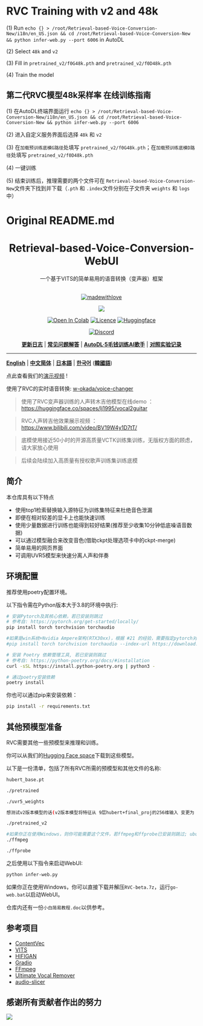 # RVC Training with v2 and 48k

(1) Run `echo {} > /root/Retrieval-based-Voice-Conversion-New/i18n/en_US.json && cd /root/Retrieval-based-Voice-Conversion-New && python infer-web.py --port 6006` in AutoDL

(2) Select `48k` and `v2`

(3) Fill in `pretrained_v2/f0G48k.pth` and `pretrained_v2/f0D48k.pth`

(4) Train the model

## 第二代RVC模型48k采样率 在线训练指南

(1) 在AutoDL终端界面运行 `echo {} > /root/Retrieval-based-Voice-Conversion-New/i18n/en_US.json && cd /root/Retrieval-based-Voice-Conversion-New && python infer-web.py --port 6006`

(2) 进入自定义服务界面后选择 `48k` 和 `v2`

(3) 在`加载预训练底模G路径`处填写 `pretrained_v2/f0G48k.pth`；在`加载预训练底模D路径`处填写 `pretrained_v2/f0D48k.pth`

(4) 一键训练

(5) 结束训练后，推理需要的两个文件可在 `Retrieval-based-Voice-Conversion-New`文件夹下找到并下载（`.pth` 和 `.index`文件分别在子文件夹 `weights` 和 `logs`中）

# Original README.md

<div align="center">

<h1>Retrieval-based-Voice-Conversion-WebUI</h1>
一个基于VITS的简单易用的语音转换（变声器）框架<br><br>

[![madewithlove](https://forthebadge.com/images/badges/built-with-love.svg)](https://github.com/RVC-Project/Retrieval-based-Voice-Conversion-WebUI)

<img src="https://counter.seku.su/cmoe?name=rvc&theme=r34" /><br>

[![Open In Colab](https://img.shields.io/badge/Colab-F9AB00?style=for-the-badge&logo=googlecolab&color=525252)](https://colab.research.google.com/github/RVC-Project/Retrieval-based-Voice-Conversion-WebUI/blob/main/Retrieval_based_Voice_Conversion_WebUI.ipynb)
[![Licence](https://img.shields.io/badge/LICENSE-MIT-green.svg?style=for-the-badge)](https://github.com/RVC-Project/Retrieval-based-Voice-Conversion-WebUI/blob/main/LICENSE)
[![Huggingface](https://img.shields.io/badge/🤗%20-Spaces-yellow.svg?style=for-the-badge)](https://huggingface.co/lj1995/VoiceConversionWebUI/tree/main/)

[![Discord](https://img.shields.io/badge/RVC%20Developers-Discord-7289DA?style=for-the-badge&logo=discord&logoColor=white)](https://discord.gg/HcsmBBGyVk)

[**更新日志**](https://github.com/RVC-Project/Retrieval-based-Voice-Conversion-WebUI/blob/main/docs/Changelog_CN.md) | [**常见问题解答**](https://github.com/RVC-Project/Retrieval-based-Voice-Conversion-WebUI/wiki/%E5%B8%B8%E8%A7%81%E9%97%AE%E9%A2%98%E8%A7%A3%E7%AD%94) | [**AutoDL·5毛钱训练AI歌手**](https://github.com/RVC-Project/Retrieval-based-Voice-Conversion-WebUI/wiki/Autodl%E8%AE%AD%E7%BB%83RVC%C2%B7AI%E6%AD%8C%E6%89%8B%E6%95%99%E7%A8%8B) | [**对照实验记录**](https://github.com/RVC-Project/Retrieval-based-Voice-Conversion-WebUI/wiki/Autodl%E8%AE%AD%E7%BB%83RVC%C2%B7AI%E6%AD%8C%E6%89%8B%E6%95%99%E7%A8%8B](https://github.com/RVC-Project/Retrieval-based-Voice-Conversion-WebUI/wiki/%E5%AF%B9%E7%85%A7%E5%AE%9E%E9%AA%8C%C2%B7%E5%AE%9E%E9%AA%8C%E8%AE%B0%E5%BD%95))

</div>

------

[**English**](./docs/README.en.md) | [**中文简体**](./README.md) | [**日本語**](./docs/README.ja.md) | [**한국어**](./docs/README.ko.md) ([**韓國語**](./docs/README.ko.han.md))

点此查看我们的[演示视频](https://www.bilibili.com/video/BV1pm4y1z7Gm/) !

使用了RVC的实时语音转换: [w-okada/voice-changer](https://github.com/w-okada/voice-changer)

> 使用了RVC变声器训练的人声转木吉他模型在线demo ：https://huggingface.co/spaces/lj1995/vocal2guitar

> RVC人声转吉他效果展示视频 ：https://www.bilibili.com/video/BV19W4y1D7tT/

> 底模使用接近50小时的开源高质量VCTK训练集训练，无版权方面的顾虑，请大家放心使用

> 后续会陆续加入高质量有授权歌声训练集训练底模

## 简介
本仓库具有以下特点
+ 使用top1检索替换输入源特征为训练集特征来杜绝音色泄漏
+ 即便在相对较差的显卡上也能快速训练
+ 使用少量数据进行训练也能得到较好结果(推荐至少收集10分钟低底噪语音数据)
+ 可以通过模型融合来改变音色(借助ckpt处理选项卡中的ckpt-merge)
+ 简单易用的网页界面
+ 可调用UVR5模型来快速分离人声和伴奏

## 环境配置
推荐使用poetry配置环境。

以下指令需在Python版本大于3.8的环境中执行:
```bash
# 安装Pytorch及其核心依赖，若已安装则跳过
# 参考自: https://pytorch.org/get-started/locally/
pip install torch torchvision torchaudio

#如果是win系统+Nvidia Ampere架构(RTX30xx)，根据 #21 的经验，需要指定pytorch对应的cuda版本
#pip install torch torchvision torchaudio --index-url https://download.pytorch.org/whl/cu117

# 安装 Poetry 依赖管理工具, 若已安装则跳过
# 参考自: https://python-poetry.org/docs/#installation
curl -sSL https://install.python-poetry.org | python3 -

# 通过poetry安装依赖
poetry install
```

你也可以通过pip来安装依赖：
```bash
pip install -r requirements.txt
```

## 其他预模型准备
RVC需要其他一些预模型来推理和训练。

你可以从我们的[Hugging Face space](https://huggingface.co/lj1995/VoiceConversionWebUI/tree/main/)下载到这些模型。

以下是一份清单，包括了所有RVC所需的预模型和其他文件的名称:
```bash
hubert_base.pt

./pretrained 

./uvr5_weights

想测试v2版本模型的话(v2版本模型将特征从 9层hubert+final_proj的256维输入 变更为 12层hubert的768维输入，并且增加了3个周期鉴别器)，需要额外下载

./pretrained_v2 

#如果你正在使用Windows，则你可能需要这个文件，若ffmpeg和ffprobe已安装则跳过; ubuntu/debian 用户可以通过apt install ffmpeg来安装这2个库
./ffmpeg

./ffprobe
```
之后使用以下指令来启动WebUI:
```bash
python infer-web.py
```
如果你正在使用Windows，你可以直接下载并解压`RVC-beta.7z`，运行`go-web.bat`以启动WebUI。

仓库内还有一份`小白简易教程.doc`以供参考。

## 参考项目
+ [ContentVec](https://github.com/auspicious3000/contentvec/)
+ [VITS](https://github.com/jaywalnut310/vits)
+ [HIFIGAN](https://github.com/jik876/hifi-gan)
+ [Gradio](https://github.com/gradio-app/gradio)
+ [FFmpeg](https://github.com/FFmpeg/FFmpeg)
+ [Ultimate Vocal Remover](https://github.com/Anjok07/ultimatevocalremovergui)
+ [audio-slicer](https://github.com/openvpi/audio-slicer)

## 感谢所有贡献者作出的努力
<a href="https://github.com/RVC-Project/Retrieval-based-Voice-Conversion-WebUI/graphs/contributors" target="_blank">
  <img src="https://contrib.rocks/image?repo=RVC-Project/Retrieval-based-Voice-Conversion-WebUI" />
</a>
